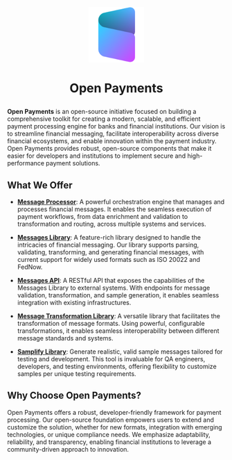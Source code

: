 <p align="center">
  <img src="./assets/profile-pic.png"  alt="Open Payments" width="128"/>
</p>

# <p style="text-align:center;">Open Payments</p>

**Open Payments** is an open-source initiative focused on building a comprehensive toolkit for creating a modern, scalable, and efficient payment processing engine for banks and financial institutions. Our vision is to streamline financial messaging, facilitate interoperability across diverse financial ecosystems, and enable innovation within the payment industry. Open Payments provides robust, open-source components that make it easier for developers and institutions to implement secure and high-performance payment solutions.

## What We Offer
- **[Message Processor](./message-processor/)**: A powerful orchestration engine that manages and processes financial messages. It enables the seamless execution of payment workflows, from data enrichment and validation to transformation and routing, across multiple systems and services.

- **[Messages Library](./messages-library/)**: A feature-rich library designed to handle the intricacies of financial messaging. Our library supports parsing, validating, transforming, and generating financial messages, with current support for widely used formats such as ISO 20022 and FedNow.

- **[Messages API](./messages-api/)**: A RESTful API that exposes the capabilities of the Messages Library to external systems. With endpoints for message validation, transformation, and sample generation, it enables seamless integration with existing infrastructures.

- **[Message Transformation Library](./transformation/)**: A versatile library that facilitates the transformation of message formats. Using powerful, configurable transformations, it enables seamless interoperability between different message standards and systems.

- **[Samplify Library](./samplify/)**: Generate realistic, valid sample messages tailored for testing and development. This tool is invaluable for QA engineers, developers, and testing environments, offering flexibility to customize samples per unique testing requirements.

## Why Choose Open Payments?
Open Payments offers a robust, developer-friendly framework for payment processing. Our open-source foundation empowers users to extend and customize the solution, whether for new formats, integration with emerging technologies, or unique compliance needs. We emphasize adaptability, reliability, and transparency, enabling financial institutions to leverage a community-driven approach to innovation.
